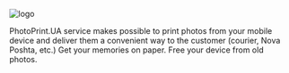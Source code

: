 ![logo](https://cloud.githubusercontent.com/assets/16884234/21354999/f6edda80-c6d4-11e6-8177-8b09b2a6f1e3.png)

PhotoPrint.UA service makes possible to print photos from your mobile device and deliver them a convenient way to the customer (courier, Nova Poshta, etc.) Get your memories on paper. Free your device from old photos.
